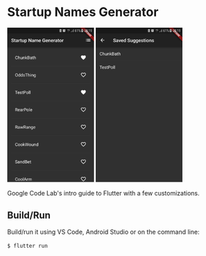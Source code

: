 # Startup Names Generator

<img src="/img/screenshot1.png?raw=true" style="display:inline;" alt="Home Page" width="200"/> <img src="/img/screenshot2.png?raw=true" style="display:inline;" alt="Home Page" width="200"/>

Google Code Lab's intro guide to Flutter with a few customizations.

## Build/Run

Build/run it using VS Code, Android Studio or on the command line:

```$ flutter run```
